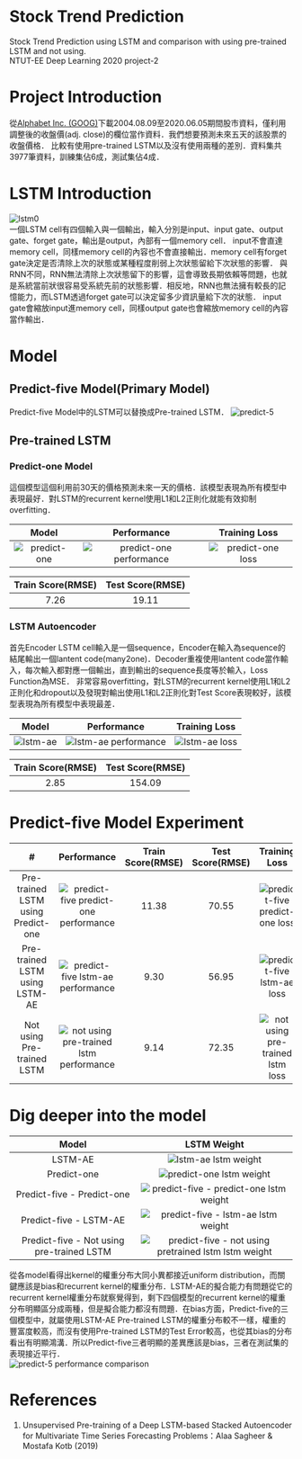 # Stock Trend Prediction
Stock Trend Prediction using LSTM and comparison with using pre-trained LSTM and not using.  
NTUT-EE Deep Learning 2020 project-2

# Project Introduction
從[Alphabet Inc. (GOOG)](https://finance.yahoo.com/quote/GOOG/history?p=GOOG)下載2004.08.09至2020.06.05期間股市資料，僅利用調整後的收盤價(adj. close)的欄位當作資料．我們想要預測未來五天的該股票的收盤價格．
比較有使用pre-trained LSTM以及沒有使用兩種的差別．資料集共3977筆資料，訓練集佔6成，測試集佔4成．

# LSTM Introduction
![lstm0](https://github.com/Shuntw6096/Stock-Trend-Prediction/blob/master/img/lstm0.JPG)  
一個LSTM cell有四個輸入與一個輸出，輸入分別是input、input gate、output gate、forget gate，輸出是output，內部有一個memory cell．
input不會直達memory cell，同樣memory cell的內容也不會直接輸出．memory cell有forget gate決定是否清除上次的狀態或某種程度削弱上次狀態留給下次狀態的影響．
與RNN不同，RNN無法清除上次狀態留下的影響，這會導致長期依賴等問題，也就是系統當前狀很容易受系統先前的狀態影響．相反地，RNN也無法擁有較長的記憶能力，而LSTM透過forget gate可以決定留多少資訊量給下次的狀態．
input gate會縮放input進memory cell，同樣output gate也會縮放memory cell的內容當作輸出．

# Model

## Predict-five Model(Primary Model)
Predict-five Model中的LSTM可以替換成Pre-trained LSTM．
![predict-5](https://github.com/Shuntw6096/Stock-Trend-Prediction/blob/master/img/predict-5.jpg)

## Pre-trained LSTM
### Predict-one Model
這個模型這個利用前30天的價格預測未來一天的價格．該模型表現為所有模型中表現最好．對LSTM的recurrent kernel使用L1和L2正則化就能有效抑制overfitting．

| Model | Performance | Training Loss |
|:---------:|:---------:|:---------:|
|![predict-one](https://github.com/Shuntw6096/Stock-Trend-Prediction/blob/master/img/predict-1.jpg)|![predict-one performance](https://github.com/Shuntw6096/Stock-Trend-Prediction/blob/master/img/predict-1_p.jpg)|![predict-one loss](https://github.com/Shuntw6096/Stock-Trend-Prediction/blob/master/img/predict-1_loss.jpg)|

| Train Score(RMSE) | Test Score(RMSE) |
|:---------:|:---------:|
| 7.26 | 19.11 |

### LSTM Autoencoder
首先Encoder LSTM cell輸入是一個sequence，Encoder在輸入為sequence的結尾輸出一個lantent code(many2one)．Decoder重複使用lantent code當作輸入，每次輸入都對應一個輸出，直到輸出的sequence長度等於輸入，Loss Function為MSE．
非常容易overfitting，對LSTM的recurrent kernel使用L1和L2正則化和dropout以及發現對輸出使用L1和L2正則化對Test Score表現較好，該模型表現為所有模型中表現最差．

| Model | Performance | Training Loss |
|:---------:|:---------:|:---------:|
|![lstm-ae](https://media.springernature.com/full/springer-static/image/art%3A10.1038%2Fs41598-019-55320-6/MediaObjects/41598_2019_55320_Fig3_HTML.png?as=webp)|![lstm-ae performance](https://github.com/Shuntw6096/Stock-Trend-Prediction/blob/master/img/lstm-ae_p.jpg)|![lstm-ae loss](https://github.com/Shuntw6096/Stock-Trend-Prediction/blob/master/img/lstmae_loss.jpg)|

| Train Score(RMSE) | Test Score(RMSE) |
|:---------:|:---------:|
| 2.85 | 154.09 |

# Predict-five Model Experiment

|#| Performance  | Train Score(RMSE) | Test Score(RMSE) | Training Loss |
|:---------:|:---------:|:---------:|:---------:|:---------:|
| Pre-trained LSTM using Predict-one | ![predict-five predict-one performance](https://github.com/Shuntw6096/Stock-Trend-Prediction/blob/master/img/predict-5_predict-1_p.jpg) | 11.38 | 70.55 |![predict-five predict-one loss](https://github.com/Shuntw6096/Stock-Trend-Prediction/blob/master/img/predict-5_predict-1_loss.jpg)|
| Pre-trained LSTM using LSTM-AE | ![predict-five lstm-ae performance](https://github.com/Shuntw6096/Stock-Trend-Prediction/blob/master/img/predict-5_lstmae_p.jpg) | 9.30 | 56.95 |![predict-five lstm-ae loss](https://github.com/Shuntw6096/Stock-Trend-Prediction/blob/master/img/predict-5_lstmae_loss.jpg)|
| Not using Pre-trained LSTM | ![not using pre-trained lstm performance](https://github.com/Shuntw6096/Stock-Trend-Prediction/blob/master/img/predict-5_non_p.jpg) | 9.14 | 72.35 |![not using pre-trained lstm loss](https://github.com/Shuntw6096/Stock-Trend-Prediction/blob/master/img/predict-5_non_loss.jpg)|

# Dig deeper into the model

| Model | LSTM Weight |
|:---------:|:---------:|
| LSTM-AE |![lstm-ae lstm weight](https://github.com/Shuntw6096/Stock-Trend-Prediction/blob/master/img/lstmae_weight.jpg)|
| Predict-one |![predict-one lstm weight](https://github.com/Shuntw6096/Stock-Trend-Prediction/blob/master/img/predict-1_weight.jpg)|
| Predict-five - Predict-one |![predict-five - predict-one lstm weight](https://github.com/Shuntw6096/Stock-Trend-Prediction/blob/master/img/predict-5_predict-1_w.jpg)|
| Predict-five - LSTM-AE |![predict-five - lstm-ae lstm weight](https://github.com/Shuntw6096/Stock-Trend-Prediction/blob/master/img/predict-5_lstmae_w.jpg)|
| Predict-five - Not using pre-trained LSTM |![predict-five - not using pretrained lstm lstm weight](https://github.com/Shuntw6096/Stock-Trend-Prediction/blob/master/img/predict-5_non_w.jpg)|

從各model看得出kernel的權重分布大同小異都接近uniform distribution，而關鍵應該是bias和recurrent kernel的權重分布．LSTM-AE的擬合能力有問題從它的recurrent kernel權重分布就察覺得到，剩下四個模型的recurrent kernel的權重分布明顯區分成兩種，但是擬合能力都沒有問題．在bias方面，Predict-five的三個模型中，就屬使用LSTM-AE Pre-trained LSTM的權重分布較不一樣，權重的豐富度較高，而沒有使用Pre-trained LSTM的Test Error較高，也從其bias的分布看出有明顯鴻溝．所以Predict-five三者明顯的差異應該是bias，三者在測試集的表現接近平行．  
![predict-5 performance comparison](https://github.com/Shuntw6096/Stock-Trend-Prediction/blob/master/img/predict-5_p_cmp.jpg)  

# References
1. Unsupervised Pre-training of a Deep LSTM-based Stacked Autoencoder for Multivariate Time Series Forecasting Problems：Alaa Sagheer & Mostafa Kotb (2019)







 
